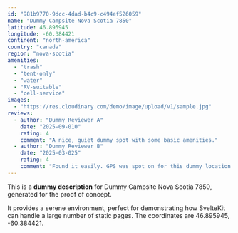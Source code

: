 ```yaml
---
id: "981b9770-9dcc-4dad-b4c9-c494ef526059"
name: "Dummy Campsite Nova Scotia 7850"
latitude: 46.895945
longitude: -60.384421
continent: "north-america"
country: "canada"
region: "nova-scotia"
amenities:
  - "trash"
  - "tent-only"
  - "water"
  - "RV-suitable"
  - "cell-service"
images:
  - "https://res.cloudinary.com/demo/image/upload/v1/sample.jpg"
reviews:
  - author: "Dummy Reviewer A"
    date: "2025-09-010"
    rating: 4
    comment: "A nice, quiet dummy spot with some basic amenities."
  - author: "Dummy Reviewer B"
    date: "2025-03-025"
    rating: 4
    comment: "Found it easily. GPS was spot on for this dummy location."
---
```


This is a **dummy description** for Dummy Campsite Nova Scotia 7850, generated for the proof of concept.

It provides a serene environment, perfect for demonstrating how SvelteKit can handle a large number of static pages. The coordinates are 46.895945, -60.384421.
